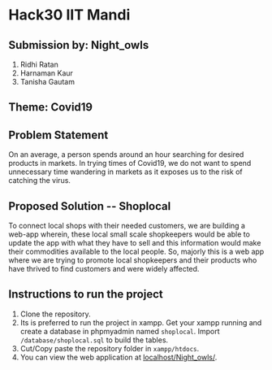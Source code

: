 # Hack30 IIT Mandi
## Submission by: Night_owls
1. Ridhi Ratan
2. Harnaman Kaur
3. Tanisha Gautam

## Theme: Covid19
## Problem Statement
On an average, a person spends around an hour searching for desired products in markets. In trying times of Covid19, we do not want to spend unnecessary time wandering in markets as it exposes us to the risk of catching the virus. 

## Proposed Solution -- Shoplocal
To connect local shops with their needed customers, we are building a web-app wherein, these local small scale shopkeepers would be able to update the app with what they have to sell and this information would make their commodities available to the local people. So, majorly this is a web app where we are trying to promote local shopkeepers and their products who have thrived to find customers and were widely affected.

## Instructions to run the project
1. Clone the repository.
2. Its is preferred to run the project in xampp. Get your xampp running and create a database in phpmyadmin named `shoplocal`. Import `/database/shoplocal.sql` to build the tables.
3. Cut/Copy paste the repository folder in `xampp/htdocs`.
4. You can view the web application at [localhost/Night_owls/](http://localhost/Night_owls/).
